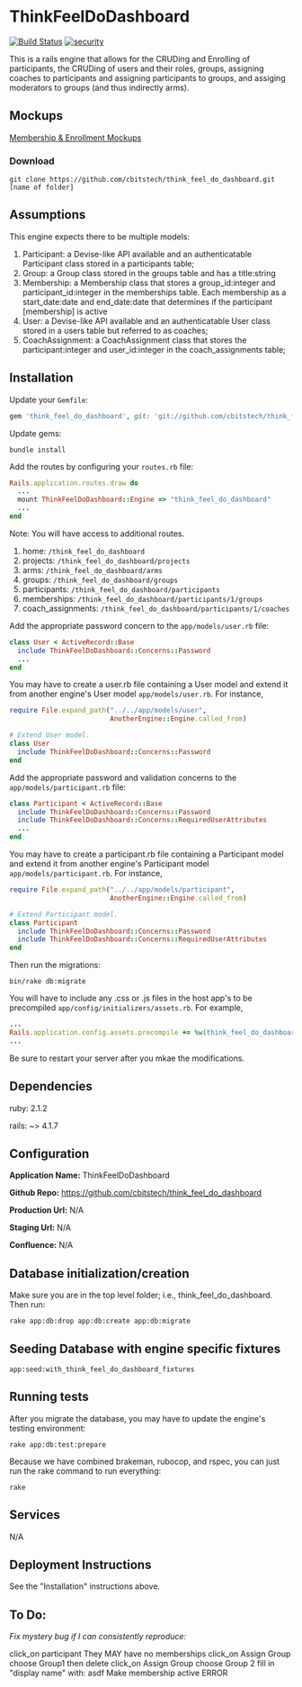 # ThinkFeelDoDashboard

[![Build Status](https://travis-ci.org/cbitstech/think_feel_do_dashboard.svg)](https://travis-ci.org/cbitstech/think_feel_do_dashboard) [![security](https://hakiri.io/github/cbitstech/think_feel_do_dashboard/master.svg)](https://hakiri.io/github/cbitstech/think_feel_do_dashboard/master)

This is a rails engine that allows for the CRUDing and Enrolling of participants, the CRUDing of users and their roles, groups, assigning coaches to participants and assigning participants to groups, and assiging moderators to groups (and thus indirectly arms).

## Mockups

[Membership & Enrollment Mockups](https://moqups.com/#!/edit/michael.wehrley@gmail.com/bfbZNvUJ)

### Download
```console
git clone https://github.com/cbitstech/think_feel_do_dashboard.git [name of folder]
```

## Assumptions

This engine expects there to be multiple models:

1. Participant: a Devise-like API available and an authenticatable Participant class stored in a participants table;
2. Group: a Group class stored in the groups table and has a title:string
3. Membership: a Membership class that stores a group_id:integer and participant_id:integer in the memberships table. Each membership as a start_date:date and end_date:date that determines if the participant [membership] is active
4. User: a Devise-like API available and an authenticatable User class stored in a users table but referred to as coaches;
5. CoachAssignment: a CoachAssignment class that stores the participant:integer and user_id:integer in the coach_assignments table;

## Installation

Update your `Gemfile`:

```ruby
gem 'think_feel_do_dashboard', git: 'git://github.com/cbitstech/think_feel_do_dashboard.git'
```

Update gems:

```console
bundle install
```

Add the routes by configuring your `routes.rb` file:

```ruby
Rails.application.routes.draw do
  ...
  mount ThinkFeelDoDashboard::Engine => "think_feel_do_dashboard"
  ...
end
```

Note: You will have access to additional routes.

1. home: `/think_feel_do_dashboard`
2. projects: `/think_feel_do_dashboard/projects`
3. arms: `/think_feel_do_dashboard/arms`
4. groups: `/think_feel_do_dashboard/groups`
5. participants: `/think_feel_do_dashboard/participants`
6. memberships: `/think_feel_do_dashboard/participants/1/groups`
7. coach_assignments: `/think_feel_do_dashboard/participants/1/coaches`

Add the appropriate password concern to the `app/models/user.rb` file:

```ruby
class User < ActiveRecord::Base
  include ThinkFeelDoDashboard::Concerns::Password
  ...
end
```

You may have to create a user.rb file containing a User model and extend it
from another engine's User model `app/models/user.rb`. For instance,

```ruby
require File.expand_path("../../app/models/user",
                         AnotherEngine::Engine.called_from)

# Extend User model.
class User
  include ThinkFeelDoDashboard::Concerns::Password
end
```

Add the appropriate password and validation concerns to the `app/models/participant.rb` file:

```ruby
class Participant < ActiveRecord::Base
  include ThinkFeelDoDashboard::Concerns::Password
  include ThinkFeelDoDashboard::Concerns::RequiredUserAttributes
  ...
end
```

You may have to create a participant.rb file containing a Participant model and extend it
from another engine's Participant model `app/models/participant.rb`. For instance,

```ruby
require File.expand_path("../../app/models/participant",
                         AnotherEngine::Engine.called_from)

# Extend Participant model.
class Participant
  include ThinkFeelDoDashboard::Concerns::Password
  include ThinkFeelDoDashboard::Concerns::RequiredUserAttributes
end
```

Then run the migrations:
```console
bin/rake db:migrate
```

You will have to include any .css or .js files in the host app's to be precompiled `app/config/initializers/assets.rb`.  For example,
```ruby
...
Rails.application.config.assets.precompile += %w(think_feel_do_dashboard.css think_feel_do_dashboard.js)
...
```
Be sure to restart your server after you mkae the modifications.

<!-- homelink -->

## Dependencies

ruby: 2.1.2

rails: ~> 4.1.7

## Configuration

__Application Name:__ ThinkFeelDoDashboard

__Github Repo:__ https://github.com/cbitstech/think_feel_do_dashboard

__Production Url:__ N/A

__Staging Url:__ N/A

__Confluence:__ N/A

## Database initialization/creation

Make sure you are in the top level folder; i.e., think_feel_do_dashboard. Then run:

```console
rake app:db:drop app:db:create app:db:migrate
```

## Seeding Database with engine specific fixtures

```console
app:seed:with_think_feel_do_dashboard_fixtures
```

## Running tests

After you migrate the database, you may have to update the engine's testing environment:

```console
rake app:db:test:prepare
```

Because we have combined brakeman, rubocop, and rspec, you can just run the rake command to run everything:

```console
rake
```

## Services

N/A

## Deployment Instructions

See the "Installation" instructions above.

## To Do:

_Fix mystery bug if I can consistently reproduce:_

click_on participant
They MAY have no memberships
click_on Assign Group
choose Group1
then delete
click_on Assign Group
choose Group 2
fill in "display name" with: asdf
Make membership active
ERROR

